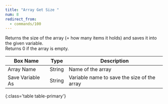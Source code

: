 ```yaml
---
title: "Array Get Size "
num: 8
redirect_from:
  - commands/100
---
```


Returns the size of the array (= how many items it holds) and saves it into the given variable.\
Returns 0 if the array is empty.

| Box Name | Type | Description | 
|-------|--------|--------
|Array Name	|String	| Name of the array
|Save Variable As|String|Variable name to save the size of the array
{:class='table table-primary'}









